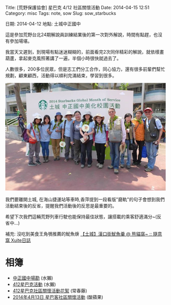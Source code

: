 Title: [荒野保護協會] 星巴克 4/12 社區關懷活動
Date: 2014-04-15 12:51
Category: misc
Tags: note, sow
Slug: sow_starbucks

日期: 2014-04-12
地點: 土城中正國中


這是參加荒野台北24期解說員訓練結業後的第一次對外解說，時間有點趕，也沒有參加場堪。

我當天又遲到，到現場有點迷迷糊糊的，前面看完2次同伴精彩的解說，就依樣畫葫蘆，拿起麥克風照著講了一遍，半個小時很快就過去了。

人數很多，200多位民眾，但是志工們分工合作，同心協力，還有很多前輩們幫忙規劃，顧東顧西，活動得以順利完滿結束，學習到很多。

![sow_starbuck](/static/images/misc/sow/1001937_10152742079493082_8324509061231263600_n.jpg)

我們要離開土城, 在海山捷運站等車時,香萍提到一段看版"磨軌"的句子會想到我們活動結束後的反省，提醒我們活動後的反思是最重要的。

希望下次我們這輛荒野列車行駛也能保持最佳狀態，讓搭載的乘客舒適滿分~(反省中...)

補充: 沒吃到美食王角鴞推薦的魷魚焿 [【土城】漢口街魷魚羹 @ 熊貓窩~ :: 隨意窩 Xuite日誌](http://blog.xuite.net/pandacarol/panda/63544585)

# 相簿
* [中正國中場勘](https://plus.google.com/photos/103609546664792132111/albums/5998979633292101441) (水獺)
* [412星巴克活動](https://plus.google.com/photos/103609546664792132111/albums/6001561812316307393) (水獺)
* [412星巴克社區關懷活動花絮](https://www.facebook.com/media/set/?set=oa.300066866825352&type=1) (常春藤)
* [2014年4月13日 星巴客社區關懷活動](https://www.facebook.com/media/set/?set=oa.300491680116204&type=1) (酸蘋果)
